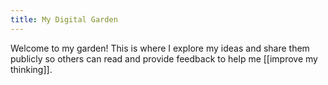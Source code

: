 ```yaml
---
title: My Digital Garden
---
```

Welcome to my garden! This is where I explore my ideas and share them publicly so others can read and provide feedback to help me [[improve my thinking]].